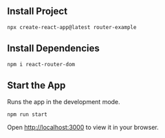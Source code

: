 ## Install Project

```
npx create-react-app@latest router-example
```

## Install Dependencies

```
npm i react-router-dom
```

## Start the App

Runs the app in the development mode.
```
npm run start
```
Open [http://localhost:3000](http://localhost:3000) to view it in your browser.

